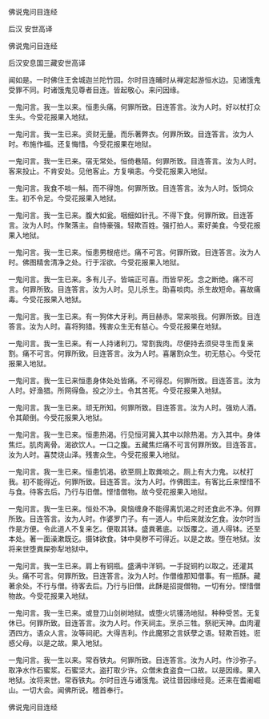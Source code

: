   佛说鬼问目连经  

后汉 安世高译  

佛说鬼问目连经  

后汉安息国三藏安世高译  

闻如是。一时佛住王舍城迦兰陀竹园。尔时目连晡时从禅定起游恒水边。见诸饿鬼受罪不同。时诸饿鬼见尊者目连。皆起敬心。来问因缘。  

一鬼问言。我一生以来。恒患头痛。何罪所致。目连答言。汝为人时。好以杖打众生头。今受花报果入地狱。  

一鬼问言。我一生已来。资财无量。而乐著弊衣。何罪所致。目连答言。汝为人时。布施作福。还复悔惜。今受花报果在地狱。  

一鬼问言。我一生已来。宿无常处。恒倚巷陌。何罪所致。目连答言。汝为人时。客来投止。不肯安处。见他客止。方复嗔恚。今受花报果入地狱。  

一鬼问言。我食不啖一斛。而不得饱。何罪所致。目连答言。汝为人时。饭饲众生。初不令足。今受花报果入地狱。  

一鬼问言。我一生已来。腹大如瓮。咽细如针孔。不得下食。何罪所致。目连答言。汝为人时。作聚落主。自恃豪强。轻欺百姓。强打拍人。索好美食。今受花报果入地狱。  

一鬼问言。我一生已来。恒患男根疮烂。痛不可言。何罪所致。目连答言。汝为人时。佛图精舍清净之处。行于淫欲。今受花报果入地狱。  

一鬼问言。我一生已来。多有儿子。皆端正可喜。而皆早死。念之断绝。痛不可言。何罪所致。目连答言。汝为人时。见儿杀生。助喜啖肉。杀生故短命。喜故痛毒。今受花报果入地狱。  

一鬼问言。我一生已来。有一狗体大牙利。两目赫赤。常来啖我。何罪所致。目连答言。汝为人时。喜将狗猎。残害众生无有慈心。今受花报果在地狱。  

一鬼问言。我一生已来。有一人持诸利刀。常割我肉。尽便持去须臾寻生而复来割。痛不可言。何罪所致。目连答言。汝为人时。喜屠割众生。初无慈心。今受花报果入地狱。  

一鬼问言。我一生已来恒患身体处处皆痛。不可得忍。何罪所致。目连答言。汝为人时。好渔猎。所网得鱼。投之沙土。令其苦死。今受花报果入地狱。  

一鬼问言。我一生已来。顽无所知。何罪所致。目连答言。汝为人时。强劝人酒。令其颠倒。今受花报果入地狱。  

一鬼问言。我一生已来。恒患热渴。行见恒河冀入其中以除热渴。方入其中。身体焦烂。肌肉离骨。渴欲饮人。一口之腹。五藏焦烂痛不可言何罪所致。目连答言。汝为人时。喜焚烧山泽。残害众生。今受花报果入地狱。  

一鬼问言。我一生已来。恒患饥渴。欲至厕上取粪啖之。厕上有大力鬼。以杖打我。初不能得近。何罪所致。目连答言。汝为人时。作佛图主。有客比丘来悭惜不与食。待客去后。乃行与旧僧。悭惜僧物。故今受花报果入地狱。  

一鬼问言。我一生已来。恒处不净。臭恼缠身不能得离饥渴之时还食此不净。何罪所致。目连答言。汝为人时。作婆罗门子。有一道人。中后来就汝乞食。汝尔时当作是方便。令此道人不复来乞。便取其钵。盛粪著底。以饭覆之。道人得钵。还至本处。著一面澡漱既讫。摄钵欲食。钵中臭秽不可得近。以是之故。堕在地狱。汝将来世堕粪屎弥犁地狱中。  

一鬼问言。我一生已来。肩上有铜瓶。盛满中洋铜。一手捉铜杓以取之。还灌其头。痛不可言。何罪所致。目连答言。汝为人时。作僧维那知僧事。有一瓶酥。藏著余处。不行与僧。待客去后。乃行与旧僧。此酥是招提僧物。一切有分。悭惜僧物故。今受花报果入地狱。  

一鬼问言。我一生已来。或登刀山剑树地狱。或堕火坑镬汤地狱。种种受苦。无复休已。何罪所致。目连答言。汝为人时。作天祠主。烹杀三牲。祭祀天神。血肉灌洒四方。语众人言。汝等祠祀。大得吉利。作此魔邪之言妖孽之语。轻欺百姓。诳惑父母。以是之故。果入地狱。  

一鬼问言。我一生以来。常吞铁丸。何罪所致。目连答言。汝为人时。作沙弥子。取净水作石蜜浆。石蜜坚大。盗打取少许。众僧未食盗食一口故。以是因缘。果入地狱。汝将来世。常吞铁丸。尔时目连与诸饿鬼。说往昔因缘经竟。还来在耆阇崛山。一切大会。闻佛所说。稽首奉行。  

佛说鬼问目连经  
